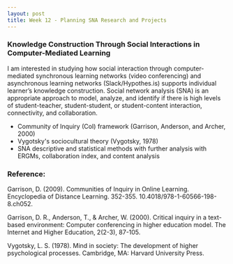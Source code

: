 ```yaml
---
layout: post
title: Week 12 - Planning SNA Research and Projects
---
```


### Knowledge Construction Through Social Interactions in Computer-Mediated Learning
I am interested in studying how social interaction through computer-mediated synchronous learning networks (video conferencing) and asynchronous learning networks (Slack/Hypothes.is) supports individual learner’s knowledge construction. Social network analysis (SNA) is an appropriate approach to model, analyze, and identify if there is high levels of student-teacher, student-student, or student-content interaction, connectivity, and collaboration.
* Community of Inquiry (CoI) framework (Garrison, Anderson, and Archer, 2000)
* Vygotsky's sociocultural theory (Vygotsky, 1978)
* SNA descriptive and statistical methods with further analysis with ERGMs, collaboration index, and content analysis 

### Reference:
Garrison, D. (2009). Communities of Inquiry in Online Learning. Encyclopedia of Distance Learning. 352-355. 10.4018/978-1-60566-198-8.ch052.   

Garrison, D. R., Anderson, T., & Archer, W. (2000). Critical inquiry in a text-based environment: Computer conferencing in higher education model. The Internet and Higher Education, 2(2-3), 87-105.   

Vygotsky, L. S. (1978). Mind in society: The development of higher psychological processes. Cambridge, MA: Harvard University Press.
